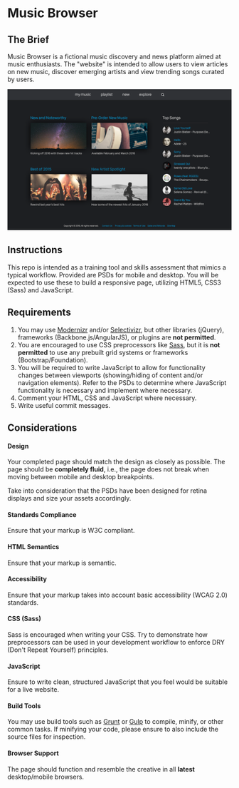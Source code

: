 # Music Browser


## The Brief

Music Browser is a fictional music discovery and news platform aimed at music enthusiasts. The "website" is intended to allow users to view articles on new music, discover emerging artists and view trending songs curated by users.

<img src="https://github.com/AllThingsSmitty/musicbrowser/blob/master/assets/img/desktop.png" alt="desktop version of the music browser app">


## Instructions

This repo is intended as a training tool and skills assessment that mimics a typical workflow. Provided are PSDs for mobile and desktop. You will be expected to use these to build a responsive page, utilizing HTML5, CSS3 (Sass) and JavaScript.


## Requirements

1. You may use [Modernizr](http://modernizr.com) and/or [Selectivizr](http://selectivizr.com), but other libraries (jQuery), frameworks (Backbone.js/AngularJS), or plugins are **not permitted**.
1. You are encouraged to use CSS preprocessors like [Sass](http://sass-lang.com/), but it is **not permitted** to use any prebuilt grid systems or frameworks (Bootstrap/Foundation).
1. You will be required to write JavaScript to allow for functionality changes between viewports (showing/hiding of content and/or navigation elements). Refer to the PSDs to determine where JavaScript functionality is necessary and implement where necessary.
1. Comment your HTML, CSS and JavaScript where necessary.
1. Write useful commit messages.


## Considerations

#### Design

Your completed page should match the design as closely as possible. The page should be **completely fluid**, i.e., the page does not break when moving between mobile and desktop breakpoints.

Take into consideration that the PSDs have been designed for retina displays and size your assets accordingly.


#### Standards Compliance

Ensure that your markup is W3C compliant.


#### HTML Semantics

Ensure that your markup is semantic.


#### Accessibility

Ensure that your markup takes into account basic accessibility (WCAG 2.0) standards.


#### CSS (Sass)

Sass is encouraged when writing your CSS. Try to demonstrate how preprocessors can be used in your development workflow to enforce DRY (Don't Repeat Yourself) principles.


#### JavaScript

Ensure to write clean, structured JavaScript that you feel would be suitable for a live website.


#### Build Tools

You may use build tools such as [Grunt](http://gruntjs.com/) or [Gulp](http://gulpjs.com/) to compile, minify, or other common tasks. If minifying your code, please ensure to also include the source files for inspection.


#### Browser Support

The page should function and resemble the creative in all **latest** desktop/mobile browsers.
